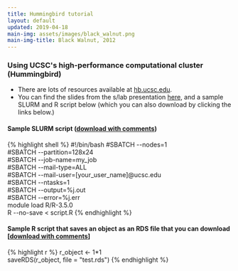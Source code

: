 ```yaml
---
title: Hummingbird tutorial
layout: default
updated: 2019-04-18
main-img: assets/images/black_walnut.png
main-img-title: Black Walnut, 2012
---
```


### Using UCSC's high-performance computational cluster (Hummingbird)

- There are lots of resources available at [hb.ucsc.edu](https://www.hb.ucsc.edu).
- You can find the slides from the s/lab presentation [here](/assets/documents/jwv_slab_hb.pdf), and a sample SLURM and R script below (which you can also download by clicking the links below.)

#### Sample SLURM script ([download with comments](/assets/documents/job.slurm))

{% highlight shell %}
#!/bin/bash
#SBATCH --nodes=1  
#SBATCH --partition=128x24  
#SBATCH --job-name=my_job  
#SBATCH --mail-type=ALL  
#SBATCH --mail-user=[your_user_name]@ucsc.edu  
#SBATCH --ntasks=1  
#SBATCH --output=%j.out  
#SBATCH --error=%j.err  
module load R/R-3.5.0  
R --no-save < script.R
{% endhighlight %}

#### Sample R script that saves an object as an RDS file that you can download [<a href="documents/script.R">download with comments</a>]

{% highlight r %}
r_object <- 1*1  
saveRDS(r_object, file = "test.rds")
{% endhighlight %}